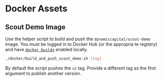 # Docker Assets

## Scout Demo Image

Use the helper script to build and push the `dynamiccapital/scout-demo` image. You must be logged in to Docker Hub (or the appropria
te registry) and have [`docker buildx`](https://docs.docker.com/build/install-buildx/) enabled locally.

```bash
./docker/build_and_push_scout_demo.sh [tag]
```

By default the script pushes the `v1` tag. Provide a different tag as the first argument to publish another version.
